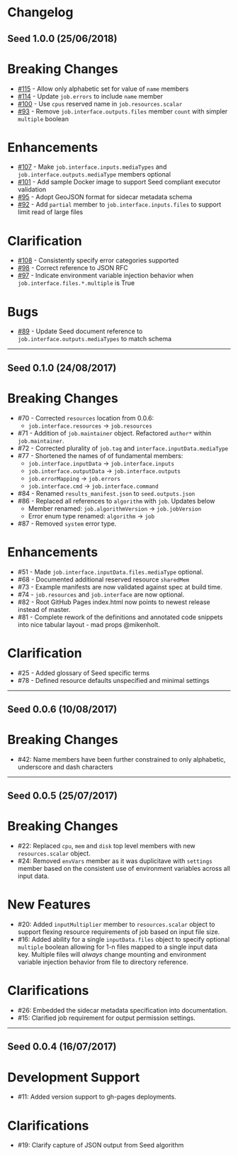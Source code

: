 # Changelog

## Seed 1.0.0 (25/06/2018)

Breaking Changes
================

* [#115](https://github.com/ngageoint/seed/issues/115) - Allow only alphabetic set for value of `name` members
* [#114](https://github.com/ngageoint/seed/issues/114) - Update `job.errors` to include `name` member
* [#100](https://github.com/ngageoint/seed/issues/100) - Use `cpus` reserved name in `job.resources.scalar`
* [#93](https://github.com/ngageoint/seed/issues/93) - Remove `job.interface.outputs.files` member `count` with simpler `multiple` boolean

Enhancements
================

* [#107](https://github.com/ngageoint/seed/issues/107) - Make `job.interface.inputs.mediaTypes` and `job.interface.outputs.mediaType` members optional
* [#101](https://github.com/ngageoint/seed/issues/101) - Add sample Docker image to support Seed compliant executor validation
* [#95](https://github.com/ngageoint/seed/issues/95) - Adopt GeoJSON format for sidecar metadata schema
* [#92](https://github.com/ngageoint/seed/issues/92) - Add `partial` member to `job.interface.inputs.files` to support limit read of large files

Clarification
================

* [#108](https://github.com/ngageoint/seed/issues/108) - Consistently specify error categories supported
* [#98](https://github.com/ngageoint/seed/issues/98) - Correct reference to JSON RFC
* [#97](https://github.com/ngageoint/seed/issues/97) - Indicate environment variable injection behavior when `job.interface.files.*.multiple` is True

Bugs
================

* [#89](https://github.com/ngageoint/seed/issues/89) - Update Seed document reference to `job.interface.outputs.mediaTypes` to match schema

---

## Seed 0.1.0 (24/08/2017)
Breaking Changes
=================
* #70 - Corrected `resources` location from 0.0.6:
  * `job.interface.resources` -> `job.resources`
* #71 - Addition of `job.maintainer` object. Refactored `author*` within `job.maintainer`.
* #72 - Corrected plurality of `job.tag` and `interface.inputData.mediaType`
* #77 - Shortened the names of of fundamental members:
  * `job.interface.inputData` -> `job.interface.inputs`
  * `job.interface.outputData` -> `job.interface.outputs`
  * `job.errorMapping` -> `job.errors`
  * `job.interface.cmd` -> `job.interface.command`
* #84 - Renamed `results_manifest.json` to `seed.outputs.json`
* #86 - Replaced all references to `algorithm` with `job`. Updates below
  * Member renamed: `job.algorithmVersion` -> `job.jobVersion`
  * Error enum type renamed: `algorithm` -> `job`
* #87 - Removed `system` error type.

Enhancements
=============
* #51 - Made `job.interface.inputData.files.mediaType` optional.
* #68 - Documented additional reserved resource `sharedMem`
* #73 - Example manifests are now validated against spec at build time.
* #74 - `job.resources` and `job.interface` are now optional.
* #82 - Root GitHub Pages index.html now points to newest release instead of master.
* #81 - Complete rework of the definitions and annotated code snippets into nice tabular layout - mad props @mikenholt.


Clarification
==============
* #25 - Added glossary of Seed specific terms
* #78 - Defined resource defaults unspecified and minimal settings
---

## Seed 0.0.6 (10/08/2017)
Breaking Changes
============
- #42: Name members have been further constrained to only alphabetic, underscore and dash characters
---

## Seed 0.0.5 (25/07/2017)
Breaking Changes
============
- #22: Replaced `cpu`, `mem` and `disk` top level members with new `resources.scalar` object.
- #24: Removed `envVars` member as it was duplicitave with `settings` member based on the consistent use of environment variables across all input data.

New Features
=========
- #20: Added `inputMultiplier` member to `resources.scalar` object to support flexing resource requirements of job based on input file size.
- #16: Added ability for a single `inputData.files` object to specify optional `multiple` boolean allowing for 1-n files mapped to a single input data key. Multiple files will _always_ change mounting and environment variable injection behavior from file to directory reference.

Clarifications
==========
- #26: Embedded the sidecar metadata specification into documentation.
- #15: Clarified job requirement for output permission settings.
---

## Seed 0.0.4 (16/07/2017)
Development Support
===============
- #11: Added version support to gh-pages deployments. 

Clarifications
===============
- #19: Clarify capture of JSON output from Seed algorithm